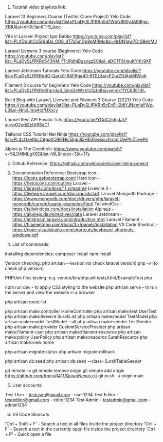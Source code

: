 1. Tutorial video playlists link:

Laravel 10 Beginners Course (Twitter Clone Project)
Yelo Code
https://youtube.com/playlist?list=PLqDySLfPKRn5d7WbN9R0yJA9IRgx-XBlU&si=VHXr1anKT-9_Ixoc

Vite in Laravel Project
Igor Babko
https://youtube.com/playlist?list=PLXDouhCU5r6qDa_0O8_4T7o5mDg9pMRMo&si=RrDN1qw7DrS8eVMJ

Laravel Livewire 3 course (Beginners)
Yelo Code
https://youtube.com/playlist?list=PLqDySLfPKRn543NM_fTrJRdhjBgsogzSC&si=aDO1T8HquKY4H9XP

Larevel Jetstream Tutorials
Yelo Code
https://youtube.com/playlist?list=PLqDySLfPKRn4G-Qark0-RAF6ga43-6TEL&si=F2-aZfUApi6IWloh

Filament 3 course for beginners
Yelo Code
https://youtube.com/playlist?list=PLqDySLfPKRn6fgrrdg4_SmsSxWzVlUQJo&si=ymmk1fYC63E1IfiL

Build Blog with Laravel, Livewire and Filament 3 Course (2023)
Yelo Code
https://youtube.com/playlist?list=PLqDySLfPKRn5cEn5H2djYJNcmlaYWz-L3&si=NncLimaAtxfUXxcy

Laravel Rest API
Envato Tuts
https://youtu.be/YGqCZjdgJJk?si=vtO2odiZzUtRSeC1

Tailwind CSS Tutorial
Net Ninja
https://youtube.com/playlist?list=PL4cUxeGkcC9gpXORlEHjc5bgnIi5HEGhw&si=hrdmIUwPhIZ5yeP6

Alpine.js
The Codeholic
https://www.youtube.com/watch?v=5ILDMMLgX0E&list=WL&index=3&t=17s

2. Github Reference:
https://github.com/yelocode/laravel-blog-project

3. Documentation Reference:
Bootstrap icon - https://icons.getbootstrap.com/
Hero icon - https://heroicons.com/outline
Laravel - https://laravel.com/docs/11.x/readme
Livewire 3 - https://livewire.laravel.com/docs/quickstart
Laravel Mongodb Package - https://www.mongodb.com/docs/drivers/php/laravel-mongodb/current/usage-examples/find/
TailwindCss - https://tailwindcss.com/docs/installation
Alpinejs - https://alpinejs.dev/directives/data
Laravel Jetstream - https://jetstream.laravel.com/introduction.html
Laravel Filament - https://filamentphp.com/docs/3.x/panels/installation
VS Code Shortcut - https://code.visualstudio.com/shortcuts/keyboard-shortcuts-windows.pdf  

4. List of commands:

Installing dependencies:
composer install
npm install

Version checking:
php artisan --version (to check laravel version)
php -v (to check php version)

PHPUnit files testing:
e.g. vendor/bin/phpunit tests/Unit/ExampleTest.php

npm run dev - to apply CSS styling to the website
php artisan serve - to run the server and view the website in a browser

php artisan route:list

php artisan make:controller HomeController
php artisan make:test UserTest
php artisan make:livewire SurahList
php artisan make:model TestModel
php artisan make:model TestModel --all
php artisan make:seeder TestSeeder
php artisan make:provider CustomServiceProvider
php artisan make:filament-user
php artisan make:filament-resource
php artisan make:policy UserPolicy
php artisan make:resource SurahResource
php artisan make:view home

php artisan migrate:status
php artisan migrate:rollback

php artisan db:seed
php artisan db:seed --class=SurahTableSeeder

git remote -v
git remote remove origin
git remote add origin https://github.com/Amirul1411/QuranNexus.git
git push -u origin main

5. User accounts:

Test User  - testuser@gmail.com  - user1234
Test Editor - testeditor@gmail.com - editor1234
Test Admin - testadmin@gmail.com - admin1234

6. VS Code Shorcuts

'Ctrl + Shift + F' - Search a text in all files inside the project directory
'Ctrl + F' - Search a text in the currently open file inside the project directory
'Ctrl + P' - Quick open a file
